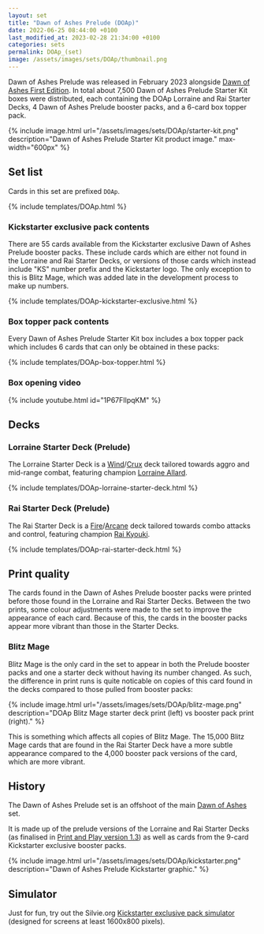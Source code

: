 ```yaml
---
layout: set
title: "Dawn of Ashes Prelude (DOAp)"
date: 2022-06-25 08:44:00 +0100
last_modified_at: 2023-02-28 21:34:00 +0100
categories: sets
permalink: DOAp_(set)
image: /assets/images/sets/DOAp/thumbnail.png
---
```


Dawn of Ashes Prelude was released in February 2023 alongside [Dawn of Ashes First Edition](/DOA-1st_(set)). In total about 7,500 Dawn of Ashes Prelude Starter Kit boxes were distributed, each containing the DOAp Lorraine and Rai Starter Decks, 4 Dawn of Ashes Prelude booster packs, and a 6-card box topper pack.

{% include image.html url="/assets/images/sets/DOAp/starter-kit.png" description="Dawn of Ashes Prelude Starter Kit product image." max-width="600px" %}

## Set list

Cards in this set are prefixed `DOAp`.

{% include templates/DOAp.html %}

### Kickstarter exclusive pack contents

There are 55 cards available from the Kickstarter exclusive Dawn of Ashes Prelude booster packs. These include cards which are either not found in the Lorraine and Rai Starter Decks, or versions of those cards which instead include "KS" number prefix and the Kickstarter logo. The only exception to this is Blitz Mage, which was added late in the development process to make up numbers.

{% include templates/DOAp-kickstarter-exclusive.html %}

### Box topper pack contents

Every Dawn of Ashes Prelude Starter Kit box includes a box topper pack which includes 6 cards that can only be obtained in these packs:

{% include templates/DOAp-box-topper.html %}

### Box opening video

{% include youtube.html id="1P67FIlpqKM" %}

## Decks

### Lorraine Starter Deck (Prelude)

The Lorraine Starter Deck is a <span class="dead-link">[Wind](/elements#wind)</span>/<span class="dead-link">[Crux](/elements#crux)</span> deck tailored towards aggro and mid-range combat, featuring champion <span class="dead-link">[Lorraine Allard](/champions#lorraine-allard)</span>.

{% include templates/DOAp-lorraine-starter-deck.html %}

### Rai Starter Deck (Prelude)

The Rai Starter Deck is a <span class="dead-link">[Fire](/elements#fire)</span>/<span class="dead-link">[Arcane](/elements#arcane)</span> deck tailored towards combo attacks and control, featuring champion <span class="dead-link">[Rai Kyouki](/champions#rai-kyouki)</span>.

{% include templates/DOAp-rai-starter-deck.html %}

## Print quality

The cards found in the Dawn of Ashes Prelude booster packs were printed before those found in the Lorraine and Rai Starter Decks. Between the two prints, some colour adjustments were made to the set to improve the appearance of each card. Because of this, the cards in the booster packs appear more vibrant than those in the Starter Decks.

### Blitz Mage

Blitz Mage is the only card in the set to appear in both the Prelude booster packs and one a starter deck without having its number changed. As such, the difference in print runs is quite noticable on copies of this card found in the decks compared to those pulled from booster packs:

{% include image.html url="/assets/images/sets/DOAp/blitz-mage.png" description="DOAp Blitz Mage starter deck print (left) vs booster pack print (right)." %}

This is something which affects all copies of Blitz Mage. The 15,000 Blitz Mage cards that are found in the Rai Starter Deck have a more subtle appearance compared to the 4,000 booster pack versions of the card, which are more vibrant.

## History

The Dawn of Ashes Prelude set is an offshoot of the main <span class="dead-link">[Dawn of Ashes](/DOA_(set))</span> set.

It is made up of the prelude versions of the Lorraine and Rai Starter Decks (as finalised in <span class="dead-link">[Print and Play version 1.3](/print-and-play)</span>) as well as cards from the 9-card Kickstarter exclusive booster packs.

{% include image.html url="/assets/images/sets/DOAp/kickstarter.png" description="Dawn of Ashes Prelude Kickstarter graphic." %}

## Simulator

Just for fun, try out the Silvie.org [Kickstarter exclusive pack simulator](/pack-simulator/DOAp) (designed for screens at least 1600x800 pixels).